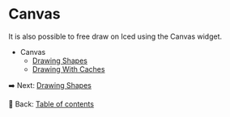 # Canvas

It is also possible to free draw on Iced using the Canvas widget.

- Canvas
  - [Drawing Shapes](./drawing_shapes.md)
  - [Drawing With Caches](./drawing_with_caches.md)

:arrow_right: Next: [Drawing Shapes](./drawing_shapes.md)

:blue_book: Back: [Table of contents](./../README.md)
